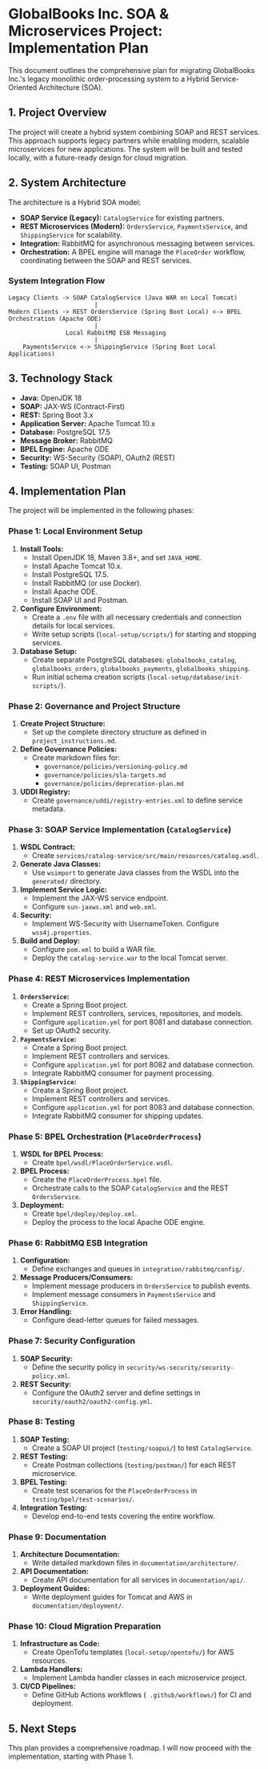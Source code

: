 # GlobalBooks Inc. SOA & Microservices Project: Implementation Plan

This document outlines the comprehensive plan for migrating GlobalBooks Inc.'s legacy monolithic order-processing system to a Hybrid Service-Oriented Architecture (SOA).

## 1. Project Overview

The project will create a hybrid system combining SOAP and REST services. This approach supports legacy partners while enabling modern, scalable microservices for new applications. The system will be built and tested locally, with a future-ready design for cloud migration.

## 2. System Architecture

The architecture is a Hybrid SOA model:

-   **SOAP Service (Legacy):** `CatalogService` for existing partners.
-   **REST Microservices (Modern):** `OrdersService`, `PaymentsService`, and `ShippingService` for scalability.
-   **Integration:** RabbitMQ for asynchronous messaging between services.
-   **Orchestration:** A BPEL engine will manage the `PlaceOrder` workflow, coordinating between the SOAP and REST services.

### System Integration Flow

```
Legacy Clients -> SOAP CatalogService (Java WAR on Local Tomcat)
                        |
Modern Clients -> REST OrdersService (Spring Boot Local) <-> BPEL Orchestration (Apache ODE)
                        |
                Local RabbitMQ ESB Messaging
                        |
    PaymentsService <-> ShippingService (Spring Boot Local Applications)
```

## 3. Technology Stack

-   **Java:** OpenJDK 18
-   **SOAP:** JAX-WS (Contract-First)
-   **REST:** Spring Boot 3.x
-   **Application Server:** Apache Tomcat 10.x
-   **Database:** PostgreSQL 17.5
-   **Message Broker:** RabbitMQ
-   **BPEL Engine:** Apache ODE
-   **Security:** WS-Security (SOAP), OAuth2 (REST)
-   **Testing:** SOAP UI, Postman

## 4. Implementation Plan

The project will be implemented in the following phases:

### Phase 1: Local Environment Setup

1.  **Install Tools:**
    *   Install OpenJDK 18, Maven 3.8+, and set `JAVA_HOME`.
    *   Install Apache Tomcat 10.x.
    *   Install PostgreSQL 17.5.
    *   Install RabbitMQ (or use Docker).
    *   Install Apache ODE.
    *   Install SOAP UI and Postman.
2.  **Configure Environment:**
    *   Create a `.env` file with all necessary credentials and connection details for local services.
    *   Write setup scripts (`local-setup/scripts/`) for starting and stopping services.
3.  **Database Setup:**
    *   Create separate PostgreSQL databases: `globalbooks_catalog`, `globalbooks_orders`, `globalbooks_payments`, `globalbooks_shipping`.
    *   Run initial schema creation scripts (`local-setup/database/init-scripts/`).

### Phase 2: Governance and Project Structure

1.  **Create Project Structure:**
    *   Set up the complete directory structure as defined in `project_instructions.md`.
2.  **Define Governance Policies:**
    *   Create markdown files for:
        *   `governance/policies/versioning-policy.md`
        *   `governance/policies/sla-targets.md`
        *   `governance/policies/deprecation-plan.md`
3.  **UDDI Registry:**
    *   Create `governance/uddi/registry-entries.xml` to define service metadata.

### Phase 3: SOAP Service Implementation (`CatalogService`)

1.  **WSDL Contract:**
    *   Create `services/catalog-service/src/main/resources/catalog.wsdl`.
2.  **Generate Java Classes:**
    *   Use `wsimport` to generate Java classes from the WSDL into the `generated/` directory.
3.  **Implement Service Logic:**
    *   Implement the JAX-WS service endpoint.
    *   Configure `sun-jaxws.xml` and `web.xml`.
4.  **Security:**
    *   Implement WS-Security with UsernameToken. Configure `wss4j.properties`.
5.  **Build and Deploy:**
    *   Configure `pom.xml` to build a WAR file.
    *   Deploy the `catalog-service.war` to the local Tomcat server.

### Phase 4: REST Microservices Implementation

1.  **`OrdersService`:**
    *   Create a Spring Boot project.
    *   Implement REST controllers, services, repositories, and models.
    *   Configure `application.yml` for port 8081 and database connection.
    *   Set up OAuth2 security.
2.  **`PaymentsService`:**
    *   Create a Spring Boot project.
    *   Implement REST controllers and services.
    *   Configure `application.yml` for port 8082 and database connection.
    *   Integrate RabbitMQ consumer for payment processing.
3.  **`ShippingService`:**
    *   Create a Spring Boot project.
    *   Implement REST controllers and services.
    *   Configure `application.yml` for port 8083 and database connection.
    *   Integrate RabbitMQ consumer for shipping updates.

### Phase 5: BPEL Orchestration (`PlaceOrderProcess`)

1.  **WSDL for BPEL Process:**
    *   Create `bpel/wsdl/PlaceOrderService.wsdl`.
2.  **BPEL Process:**
    *   Create the `PlaceOrderProcess.bpel` file.
    *   Orchestrate calls to the SOAP `CatalogService` and the REST `OrdersService`.
3.  **Deployment:**
    *   Create `bpel/deploy/deploy.xml`.
    *   Deploy the process to the local Apache ODE engine.

### Phase 6: RabbitMQ ESB Integration

1.  **Configuration:**
    *   Define exchanges and queues in `integration/rabbitmq/config/`.
2.  **Message Producers/Consumers:**
    *   Implement message producers in `OrdersService` to publish events.
    *   Implement message consumers in `PaymentsService` and `ShippingService`.
3.  **Error Handling:**
    *   Configure dead-letter queues for failed messages.

### Phase 7: Security Configuration

1.  **SOAP Security:**
    *   Define the security policy in `security/ws-security/security-policy.xml`.
2.  **REST Security:**
    *   Configure the OAuth2 server and define settings in `security/oauth2/oauth2-config.yml`.

### Phase 8: Testing

1.  **SOAP Testing:**
    *   Create a SOAP UI project (`testing/soapui/`) to test `CatalogService`.
2.  **REST Testing:**
    *   Create Postman collections (`testing/postman/`) for each REST microservice.
3.  **BPEL Testing:**
    *   Create test scenarios for the `PlaceOrderProcess` in `testing/bpel/test-scenarios/`.
4.  **Integration Testing:**
    *   Develop end-to-end tests covering the entire workflow.

### Phase 9: Documentation

1.  **Architecture Documentation:**
    *   Write detailed markdown files in `documentation/architecture/`.
2.  **API Documentation:**
    *   Create API documentation for all services in `documentation/api/`.
3.  **Deployment Guides:**
    *   Write deployment guides for Tomcat and AWS in `documentation/deployment/`.

### Phase 10: Cloud Migration Preparation

1.  **Infrastructure as Code:**
    *   Create OpenTofu templates (`local-setup/opentofu/`) for AWS resources.
2.  **Lambda Handlers:**
    *   Implement Lambda handler classes in each microservice project.
3.  **CI/CD Pipelines:**
    *   Define GitHub Actions workflows (` .github/workflows/`) for CI and deployment.

## 5. Next Steps

This plan provides a comprehensive roadmap. I will now proceed with the implementation, starting with Phase 1.
